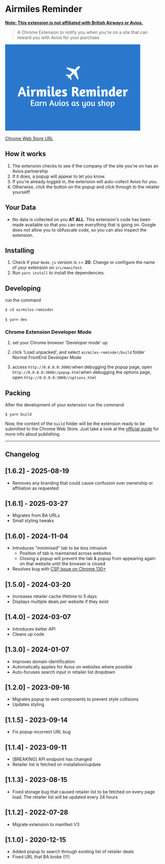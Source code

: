# Airmiles Reminder

<ins>**Note: This extension is not affiliated with British Airways or Avios.**</ins>

> A Chrome Extension to notify you when you're on a site that can reward you with Avios for your purchase

![Example Screenshot](/public/img/promo.jpg)

[Chrome Web Store URL](https://chrome.google.com/webstore/detail/lkcogehgaekpbdgbhalkdijfdbgliecl)

## How it works

1. The extension checks to see if the company of the site you're on has an Avios partnership
1. If it does, a popup will appear to let you know.
1. If you're already logged in, the extension will auto-collect Avios for you.
1. Otherwise, click the button on the popup and click through to the retailer yourself!

## Your Data

-   No data is collected on you **AT ALL**. This extension's code has been made available so that you can see everything that is going on. Google does not allow you to obfuscate code, so you can also inspect the extension.

## Installing

1. Check if your `Node.js` version is >= **20**.
   Change or configure the name of your extension on `src/manifest`.
2. Run `yarn install` to install the dependencies.

## Developing

run the command

```shell
$ cd airmiles-reminder

$ yarn dev
```

### Chrome Extension Developer Mode

1. set your Chrome browser 'Developer mode' up
2. click 'Load unpacked', and select `airmiles-reminder/build` folder
   Normal FrontEnd Developer Mode

3. access `http://0.0.0.0:3000/`when debugging the popup page, open `http://0.0.0.0:3000//popup.html`when debugging the options page, open `http://0.0.0.0:3000//options.html`

## Packing

After the development of your extension run the command

```shell
$ yarn build
```

Now, the content of the `build` folder will be the extension ready to be submitted to the Chrome Web Store. Just take a look at the [official guide](https://developer.chrome.com/webstore/publish) for more info about publishing.

---

## Changelog

## [1.6.2] - 2025-08-19

-   Removes any branding that could cause confusion over ownership or affiliation as requested

## [1.6.1] - 2025-03-27

-   Migrates from BA URLs
-   Small styling tweaks

## [1.6.0] - 2024-11-04

-   Introduces "minimised" tab to be less intrusive
    -   Position of tab is maintained across websites
    -   Closing a popup will prevent the tab & popup from appearing again on that website until the browser is closed
-   Resolves bug with [CSP Issue on Chrome 130+](https://github.com/crxjs/chrome-extension-tools/issues/918)

## [1.5.0] - 2024-03-20

-   Increases retailer cache lifetime to 5 days
-   Displays multiple deals per website if they exist

## [1.4.0] - 2024-03-07

-   Introduces better API
-   Cleans up code

## [1.3.0] - 2024-01-07

-   Improves domain identification
-   Automatically applies for Avios on websites where possible
-   Auto-focuses search input in retailer list dropdown

## [1.2.0] - 2023-09-16

-   Migrates popup to web components to prevent style collisions
-   Updates styling

## [1.1.5] - 2023-09-14

-   Fix popup incorrect URL bug

## [1.1.4] - 2023-09-11

-   [BREAKING] API endpoint has changed
-   Retailer list is fetched on installation/update

## [1.1.3] - 2023-08-15

-   Fixed storage bug that caused retailer list to be fetched on every page load. The retailer list will be updated every 24 hours

## [1.1.2] - 2022-07-28

-   Migrate extension to manifest V3

## [1.1.0] - 2020-12-15

-   Added popup to search through existing list of retailer deals
-   Fixed URL that BA broke (!!!)
